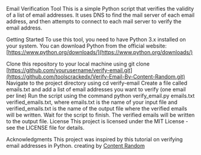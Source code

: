 Email Verification Tool
This is a simple Python script that verifies the validity of a list of email addresses. It uses DNS to find the mail server of each email address, and then attempts to connect to each mail server to verify the email address.

Getting Started
To use this tool, you need to have Python 3.x installed on your system. You can download Python from the official website: [https://www.python.org/downloads/](https://www.python.org/downloads/)

Clone this repository to your local machine using git clone [https://github.com/yourusername/verify-email.git](https://github.com/toolscrackedx/Verify-Email-By-Content-Random.git)
Navigate to the project directory using cd verify-email
Create a file called emails.txt and add a list of email addresses you want to verify (one email per line)
Run the script using the command python verify_email.py emails.txt verified_emails.txt, where emails.txt is the name of your input file and verified_emails.txt is the name of the output file where the verified emails will be written.
Wait for the script to finish. The verified emails will be written to the output file.
License
This project is licensed under the MIT License - see the LICENSE file for details.

Acknowledgments
This project was inspired by this tutorial on verifying email addresses in Python.
creating by [Content Random](https://www.content-random.com/)
